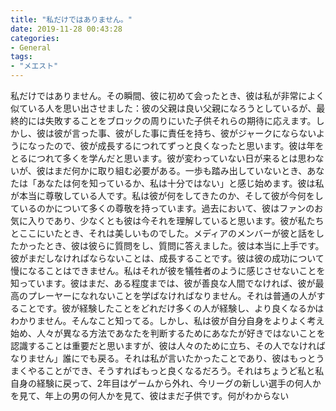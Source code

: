 ```yaml
---
title: "私だけではありません。"
date: 2019-11-28 00:43:28
categories:
- General
tags:
- "メエスト"
---
```


私だけではありません。その瞬間、彼に初めて会ったとき、彼は私が非常によく似ている人を思い出させました：彼の父親は良い父親になろうとしているが、最終的には失敗することをブロックの周りにいた子供それらの期待に応えます。しかし、彼は彼が言った事、彼がした事に責任を持ち、彼がジャークにならないようになったので、彼が成長するにつれてずっと良くなったと思います。彼は年をとるにつれて多くを学んだと思います。彼が変わっていない日が来るとは思わないが、彼はまだ何かに取り組む必要がある。一歩も踏み出していないとき、あなたは「あなたは何を知っているか、私は十分ではない」と感じ始めます。彼は私が本当に尊敬している人です。私は彼が何をしてきたのか、そして彼が今何をしているのかについて多くの尊敬を持っています。過去において、彼はファンのお気に入りであり、少なくとも彼は今それを理解していると思います。彼が私たちとここにいたとき、それは美しいものでした。メディアのメンバーが彼と話をしたかったとき、彼は彼らに質問をし、質問に答えました。彼は本当に上手です。彼がまだしなければならないことは、成長することです。彼は彼の成功について慢になることはできません。私はそれが彼を犠牲者のように感じさせないことを知っています。彼はまだ、ある程度までは、彼が善良な人間でなければ、彼が最高のプレーヤーになれないことを学ばなければなりません。それは普通の人がすることです。彼が経験したことをどれだけ多くの人が経験し、より良くなるかはわかりません。そんなこと知ってる。しかし、私は彼が自分自身をよりよく考え始め、人々が異なる方法であなたを判断するためにあなたが好きではないことを認識することは重要だと思いますが、彼は人々のために立ち、その人でなければなりません」誰にでも戻る。それは私が言いたかったことであり、彼はもっとうまくやることができ、そうすればもっと良くなるだろう。それはちょうど私と私自身の経験に戻って、2年目はゲームから外れ、今リーグの新しい選手の何人かを見て、年上の男の何人かを見て、彼はまだ子供です。何がわからない

